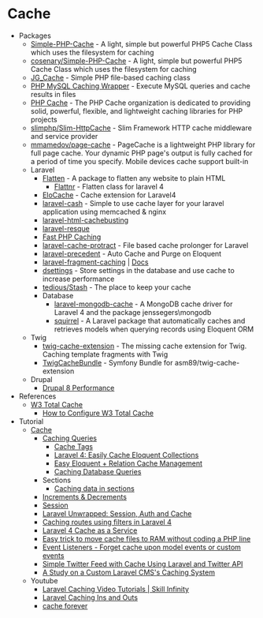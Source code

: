 # Cache
* Packages
    - [Simple-PHP-Cache](http://goo.gl/5KY6Rg) - A light, simple but powerful PHP5 Cache Class which uses the filesystem for caching
    - [cosenary/Simple-PHP-Cache](https://goo.gl/cO44z4) - A light, simple but powerful PHP5 Cache Class which uses the filesystem for caching
    - [JG_Cache](https://goo.gl/RDLsIa) - Simple PHP file-based caching class
    - [PHP MySQL Caching Wrapper](http://goo.gl/E6Rh7r) - Execute MySQL queries and cache results in files
    - [PHP Cache](http://goo.gl/43JT3F) - The PHP Cache organization is dedicated to providing solid, powerful, flexible, and lightweight caching libraries for PHP projects
    - [slimphp/Slim-HttpCache](https://goo.gl/8Q3nhJ) - Slim Framework HTTP cache middleware and service provider
    - [mmamedov/page-cache](https://goo.gl/lzJsuK) - PageCache is a lightweight PHP library for full page cache. Your dynamic PHP page's output is fully cached for a period of time you specify. Mobile devices cache support built-in
    - Laravel
        - [Flatten](http://goo.gl/Wf7JeN) - A package to flatten any website to plain HTML
            - [Flattnr](http://goo.gl/mcZd1G) - Flatten class for laravel 4
        - [EloCache](http://goo.gl/feJWAh) - Cache extension for Laravel4
        - [laravel-cash](http://goo.gl/EIBi7J) - Simple to use cache layer for your laravel application using memcached & nginx
        - [laravel-html-cachebusting](http://goo.gl/YKFNyn)
        - [laravel-resque](http://goo.gl/TLHpso)
        - [Fast PHP Caching](http://www.phpfastcache.com/)
        - [laravel-cache-protract](http://goo.gl/vm3wvv) - File based cache prolonger for Laravel
        - [laravel-precedent](http://goo.gl/JHr3yw) - Auto Cache and Purge on Eloquent
        - [laravel-fragment-caching](http://goo.gl/9YiV8r) | [Docs](http://goo.gl/egCpY7)
        - [dsettings](http://goo.gl/mf8lB3) - Store settings in the database and use cache to increase performance
        - [tedious/Stash](https://goo.gl/wHsKUy) - The place to keep your cache
        - Database
            - [laravel-mongodb-cache](http://goo.gl/sg1pyh) - A MongoDB cache driver for Laravel 4 and the package jenssegers\mongodb
            - [squirrel](https://goo.gl/xXwAei) - A Laravel package that automatically caches and retrieves models when querying records using Eloquent ORM
    - Twig
        - [twig-cache-extension](https://goo.gl/5DNvOU) - The missing cache extension for Twig. Caching template fragments with Twig
        - [TwigCacheBundle](https://goo.gl/eAEa8W) - Symfony Bundle for asm89/twig-cache-extension
    - Drupal
        - [Drupal 8 Performance](https://www.youtube.com/playlist?list=PLtaXuX0nEZk9Xr-AIOUwZLe2wLzopFHEy)
* References
    - [W3 Total Cache](http://goo.gl/NvouBd)
        - [How to Configure W3 Total Cache](http://youtu.be/az7X-SyPe0I)
* Tutorial
    - [Cache](http://laravel.com/docs/cache)
        - [Caching Queries](http://goo.gl/5uoeiK)
            - [Cache Tags](http://goo.gl/KHMHor)
            - [Laravel 4: Easily Cache Eloquent Collections](http://goo.gl/gEYfWj)
            - [Easy Eloquent + Relation Cache Management](http://goo.gl/StZZbk)
            - [Caching Database Queries](http://goo.gl/d1Ubc0)
        - Sections
            - [Caching data in sections](http://goo.gl/0mX8vC)
        - [Increments & Decrements](http://goo.gl/PIze1y)
        - [Session](http://laravel.com/docs/session)
        - [Laravel Unwrapped: Session, Auth and Cache](http://goo.gl/5e1K7F)
        - [Caching routes using filters in Laravel 4](http://goo.gl/0tD7tJ)
        - [Laravel 4 Cache as a Service](http://goo.gl/qgWket)
        - [Easy trick to move cache files to RAM without coding a PHP line](http://goo.gl/KBypdX)
        - [Event Listeners - Forget cache upon model events or custom events](http://goo.gl/l1lmCn)
        - [Simple Twitter Feed with Cache Using Laravel and Twitter API](http://goo.gl/kii4vm)
        - [A Study on a Custom Laravel CMS's Caching System](http://goo.gl/rPUVDs)
    - Youtube
        - [Laravel Caching Video Tutorials  | Skill Infinity](http://goo.gl/KXflKV)
        - [Laravel Caching Ins and Outs](http://youtu.be/Hl4-dftfc0o)
        - [cache forever](http://youtu.be/MgdHkY0yfNw)
